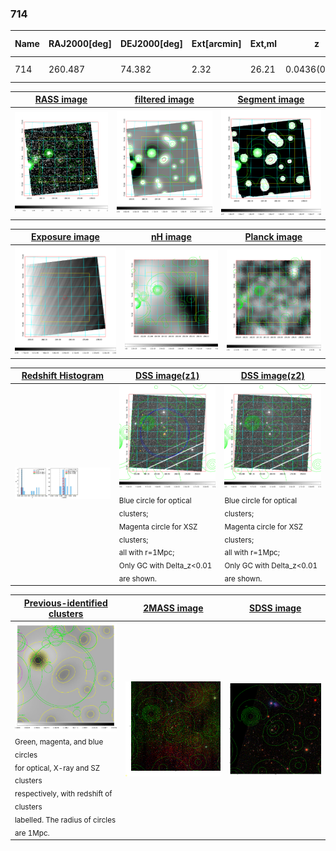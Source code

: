 <div STYLE="page-break-after: always;"></div>

### 714

|Name|RAJ2000[deg]|DEJ2000[deg] |Ext[arcmin]| Ext,ml | z | z_src| C|GC(XSZ,Delta_z<0.01)| GC(OPT,Delta_z<0.01)|GC| R_sig[arcmin] | R500[arcmin] | R500[Mpc]| CRsig[c/s] | CR500[c/s] |L500[1E44 erg/s]|F500[1E-12 erg/s/cm^2]| M500[1E14 Msun]|Tx[keV]|Cnt_sig|Beta|Rc[arcmin]|Comment|Alias|
|---|---|---|---|---|---|------|---|--------|---------|----------|---|---|---|---|---|---|---|---|---|---|---|---|---|---|
|714| 260.487| 74.382| 2.32| 26.21| 0.0436(0.005)| z1, z_opt| S| -| N| N, W| 15.625| 9.268| 0.478| 0.054(0.013)| 0.051(0.012)| 0.031(0.006)| 0.697(0.126)| 0.32(0.03)| 1.08(0.06)| 37.5| 0.920(-0.099+0.058)| 5.642(-0.701+0.552)| -| t081|

|[RASS image](../image/714/714_img.pdf)|[filtered image](../image/714/714_fil.pdf)|[Segment image](../image/714/714_seg.pdf)|
|-------------------|--------------------|-------------------|
| <img src="../image/714/714_img.png" width="300">  | <img src="../image/714/714_fil.png" width="300">   | <img src="../image/714/714_seg.png" width="300">  |

|[Exposure image](../image/714/714_mex.pdf)| [nH image](../image/714/714_nh.pdf)| [Planck image](../image/714/714_p.pdf)|
|-------------------|--------------------|-------------------|
|<img src="../image/714/714_mex.png" width="300">   | <img src="../image/714/714_nh.png" width="300">    | <img src="../image/714/714_p.png" width="300"> |

|[Redshift Histogram](../image/714/714_zg.pdf) | [DSS image(z1)](../image/714/714_dss_z1.pdf)      |  [DSS image(z2)](../image/714/714_dss_z2.pdf)    |
|-------------------|--------------------|-------------------|
|<img src="../image/714/714_zg.png" width="300"> |<img src="../image/714/714_dss_z1.png" width="300"> <sub><br>Blue circle for optical clusters; <br>Magenta circle for XSZ clusters; <br>all with r=1Mpc; <br>Only GC with Delta_z<0.01 are shown. </sub>| <img src="../image/714/714_dss_z2.png" width="300"><sub><br>Blue circle for optical clusters; <br>Magenta circle for XSZ clusters; <br>all with r=1Mpc; <br>Only GC with Delta_z<0.01 are shown. </sub> |

|[Previous-identified clusters](../image/714/714_gc.pdf) | [2MASS image](../image/714/714_2mass.pdf)      |[SDSS image](../image/714/714_sdss.pdf)   |
|-------------------|-------------------|-------------------|
|<img src=../image/714/714_gc.png width="300"> <br><sub>Green, magenta, and blue circles <br>for optical, X-ray and SZ clusters <br>respectively, with redshift of clusters <br>labelled. The radius of circles <br>are 1Mpc.</sub>|<img src="../image/714/714_2mass.png" width="300">  | <img src="../image/714/714_sdss.png" width="300">  |




